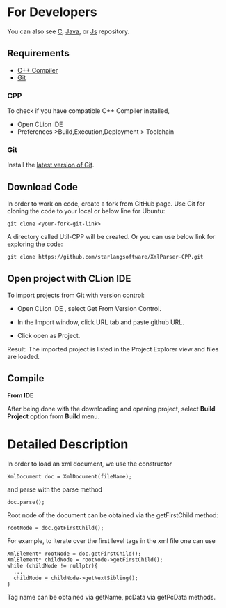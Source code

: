 For Developers
============
You can also see [C](https://github.com/starlangsoftware/XmlParser-C), [Java](https://github.com/starlangsoftware/XmlParser), or [Js](https://github.com/starlangsoftware/XmlParser-Js) repository.

## Requirements

* [C++ Compiler](#cpp)
* [Git](#git)


### CPP
To check if you have compatible C++ Compiler installed,
* Open CLion IDE 
* Preferences >Build,Execution,Deployment > Toolchain  

### Git

Install the [latest version of Git](https://git-scm.com/book/en/v2/Getting-Started-Installing-Git).

## Download Code

In order to work on code, create a fork from GitHub page. 
Use Git for cloning the code to your local or below line for Ubuntu:

	git clone <your-fork-git-link>

A directory called Util-CPP will be created. Or you can use below link for exploring the code:

	git clone https://github.com/starlangsoftware/XmlParser-CPP.git

## Open project with CLion IDE

To import projects from Git with version control:

* Open CLion IDE , select Get From Version Control.

* In the Import window, click URL tab and paste github URL.

* Click open as Project.

Result: The imported project is listed in the Project Explorer view and files are loaded.


## Compile

**From IDE**

After being done with the downloading and opening project, select **Build Project** option from **Build** menu.

Detailed Description
============

In order to load an xml document, we use the constructor

    XmlDocument doc = XmlDocument(fileName);
    
and parse with the parse method

    doc.parse();
    
Root node of the document can be obtained via the getFirstChild method:

    rootNode = doc.getFirstChild();
  
For example, to iterate over the first level tags in the xml file one can use

    XmlElement* rootNode = doc.getFirstChild();
    XmlElement* childNode = rootNode->getFirstChild();
    while (childNode != nullptr){
      ...
      childNode = childNode->getNextSibling();
    }

Tag name can be obtained via getName, pcData via getPcData methods.
